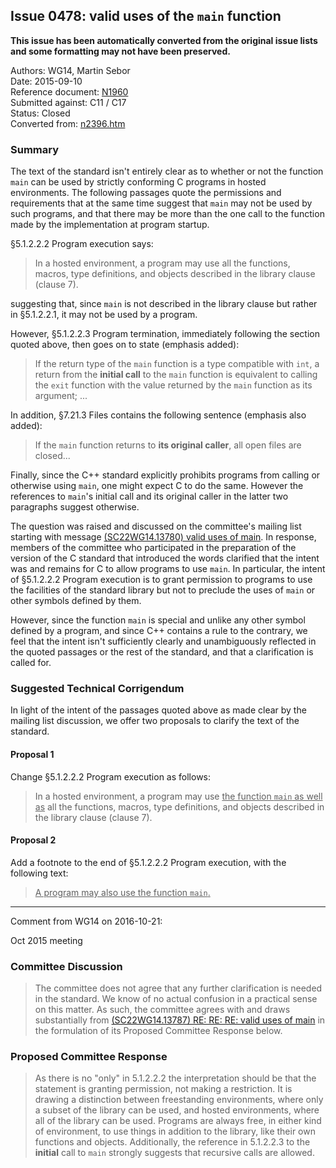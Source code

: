 ## Issue 0478: valid uses of the `main` function

**This issue has been automatically converted from the original issue lists and some formatting may not have been preserved.**

Authors: WG14, Martin Sebor  
Date: 2015-09-10  
Reference document: [N1960](https://www.open-std.org/jtc1/sc22/wg14/www/docs/n1960.htm)  
Submitted against: C11 / C17  
Status: Closed  
Converted from: [n2396.htm](https://www.open-std.org/jtc1/sc22/wg14/www/docs/n2396.htm)

### Summary

The text of the standard isn't entirely clear as to whether or not the function
`main` can be used by strictly conforming C programs in hosted environments. The
following passages quote the permissions and requirements that at the same time
suggest that `main` may not be used by such programs, and that there may be more
than the one call to the function made by the implementation at program startup.

§5.1.2.2.2 Program execution says:

> In a hosted environment, a program may use all the functions, macros, type
> definitions, and objects described in the library clause (clause 7).

suggesting that, since `main` is not described in the library clause but rather
in §5.1.2.2.1, it may not be used by a program.

However, §5.1.2.2.3 Program termination, immediately following the section
quoted above, then goes on to state (emphasis added):

> If the return type of the `main` function is a type compatible with `int`, a
> return from the **initial call** to the `main` function is equivalent to calling
> the `exit` function with the value returned by the `main` function as its
> argument; ...

In addition, §7.21.3 Files contains the following sentence (emphasis also
added):

> If the `main` function returns to **its original caller**, all open files are
> closed...

Finally, since the C\+\+ standard explicitly prohibits programs from calling or
otherwise using `main`, one might expect C to do the same. However the
references to `main`'s initial call and its original caller in the latter two
paragraphs suggest otherwise.

The question was raised and discussed on the committee's mailing list starting
with message [(SC22WG14.13780) valid uses of
main](https://www.open-std.org/jtc1/sc22/wg14/13780). In response, members of
the committee who participated in the preparation of the version of the C
standard that introduced the words clarified that the intent was and remains for
C to allow programs to use `main`. In particular, the intent of §5.1.2.2.2
Program execution is to grant permission to programs to use the facilities of
the standard library but not to preclude the uses of `main` or other symbols
defined by them.

However, since the function `main` is special and unlike any other symbol
defined by a program, and since C\+\+ contains a rule to the contrary, we feel
that the intent isn't sufficiently clearly and unambiguously reflected in the
quoted passages or the rest of the standard, and that a clarification is called
for.

### Suggested Technical Corrigendum

In light of the intent of the passages quoted above as made clear by the mailing
list discussion, we offer two proposals to clarify the text of the standard.

#### Proposal 1

Change §5.1.2.2.2 Program execution as follows:

> In a hosted environment, a program may use <u>the function `main` as well as</u>
> all the functions, macros, type definitions, and objects described in the
> library clause (clause 7).

#### Proposal 2

Add a footnote to the end of §5.1.2.2.2 Program execution, with the following
text:

> <u>A program may also use the function `main`.</u>

---

Comment from WG14 on 2016-10-21:

Oct 2015 meeting

### Committee Discussion

> The committee does not agree that any further clarification is needed in the
> standard. We know of no actual confusion in a practical sense on this matter. As
> such, the committee agrees with and draws substantially from [(SC22WG14.13787)
> RE: RE: RE: valid uses of main](https://www.open-std.org/jtc1/sc22/wg14/13780)
> in the formulation of its Proposed Committee Response below.

### Proposed Committee Response

> As there is no "only" in 5.1.2.2.2 the interpretation should be that the
> statement is granting permission, not making a restriction. It is drawing a
> distinction between freestanding environments, where only a subset of the
> library can be used, and hosted environments, where all of the library can be
> used. Programs are always free, in either kind of environment, to use things in
> addition to the library, like their own functions and objects. Additionally, the
> reference in 5.1.2.2.3 to the **initial** call to `main` strongly suggests that
> recursive calls are allowed.

